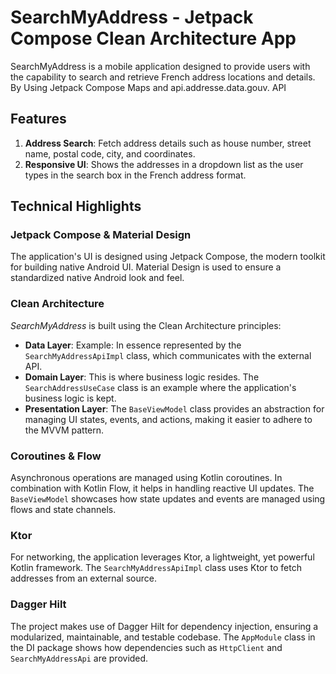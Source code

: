 # SearchMyAddress - Jetpack Compose Clean Architecture App

SearchMyAddress is a mobile application designed to provide users with the capability to search and retrieve French address locations and details. 
By Using Jetpack Compose Maps and api.addresse.data.gouv. API

## **Features**

1. **Address Search**: Fetch address details such as house number, street name, postal code, city, and coordinates.
2. **Responsive UI**: Shows the addresses in a dropdown list as the user types in the search box in the French address format.

## **Technical Highlights**

### **Jetpack Compose & Material Design**
The application's UI is designed using Jetpack Compose, the modern toolkit for building native Android UI. 
Material Design is used to ensure a standardized native Android look and feel.

### **Clean Architecture**
*SearchMyAddress* is built using the Clean Architecture principles:

- **Data Layer**: Example: In essence represented by the `SearchMyAddressApiImpl` class, which communicates with the external API.
- **Domain Layer**: This is where business logic resides. The `SearchAddressUseCase` class is an example where the application's business logic is kept.
- **Presentation Layer**: The `BaseViewModel` class provides an abstraction for managing UI states, events, and actions, making it easier to adhere to the MVVM pattern.

### **Coroutines & Flow**
Asynchronous operations are managed using Kotlin coroutines. In combination with Kotlin Flow, it helps in handling reactive UI updates. The `BaseViewModel` showcases how state updates and events are managed using flows and state channels.

### **Ktor**
For networking, the application leverages Ktor, a lightweight, yet powerful Kotlin framework. The `SearchMyAddressApiImpl` class uses Ktor to fetch addresses from an external source.

### **Dagger Hilt**
The project makes use of Dagger Hilt for dependency injection, ensuring a modularized, maintainable, and testable codebase. The `AppModule` class in the DI package shows how dependencies such as `HttpClient` and `SearchMyAddressApi` are provided.
